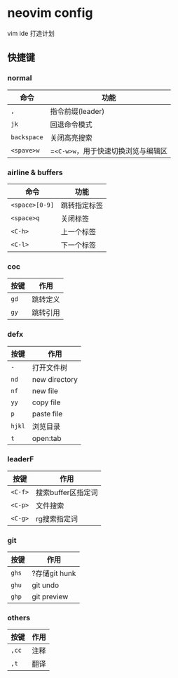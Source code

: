 # neovim config

vim ide 打造计划

## 快捷键

### normal 

命令		|	功能
------------|-------------------
`,`			|	指令前缀(leader)
`jk`		|	回退命令模式
`backspace`	|	关闭高亮搜索
`<spave>w`	|	=`<C-w>w`，用于快速切换浏览与编辑区

### airline & buffers

命令			|	功能
----------------|-------------------
`<space>[0-9]`	|	跳转指定标签
`<space>q`		|	关闭标签
`<C-h>`		|	上一个标签
`<C-l>`		|	下一个标签

### coc

按键	|	作用
--------|-----------
`gd`	|	跳转定义
`gy`	|	跳转引用

### defx

按键		|	作用
------------|-----------
`-`			|	打开文件树
`nd`		|	new directory
`nf`		|	new file
`yy`		|	copy file
`p`			|	paste file
`hjkl`		|	浏览目录
`t`			|	open:tab

### leaderF

按键	|	作用
--------|-----------
`<C-f>`	|	搜索buffer区指定词
`<C-p>`	|	文件搜索
`<C-g>`	|	rg搜索指定词

### git

按键	|	作用
--------|-----------
`ghs`	|	?存储git hunk
`ghu`	|	git undo
`ghp`	|	git preview

### others

按键	|	作用
--------|-----------
`,cc`	|	注释
`,t`	|	翻译

